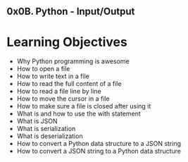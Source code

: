 ## 0x0B. Python - Input/Output
# Learning Objectives

*    Why Python programming is awesome
*    How to open a file
*    How to write text in a file
*    How to read the full content of a file
*    How to read a file line by line
*    How to move the cursor in a file
*    How to make sure a file is closed after using it
*    What is and how to use the with statement
*    What is JSON
*    What is serialization
*    What is deserialization
*    How to convert a Python data structure to a JSON string
*    How to convert a JSON string to a Python data structure


